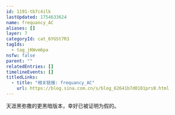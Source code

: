 ```yaml
---
id: 1191-tb7c4ilk
lastUpdated: 1754633624
name: frequancy_AC
aliases: []
layer: 7
categoryId: cat_6YGSt7R3
tagIds:
  - tag_jKWvm6pa
nsfw: false
parent: ""
relatedEntries: []
timelineEvents: []
titledLinks:
  - title: "相关链接: frequancy_AC"
    url: https://blog.sina.com.cn/s/blog_62641b7d0101prs0.html
---
```


天涯黑弥撒的更黑暗版本，幸好已被证明为假的。